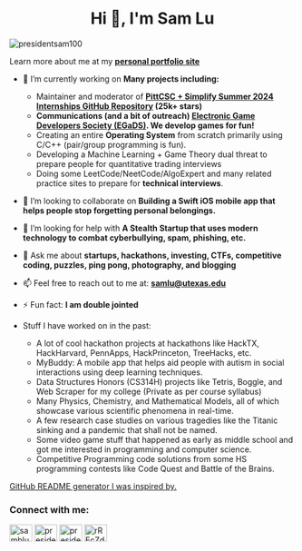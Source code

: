 <h1 align="center">Hi 👋, I'm Sam Lu</h1>

<p align="left"> <img src="https://komarev.com/ghpvc/?username=presidentsam100&label=Profile%20views&color=0e75b6&style=flat" alt="presidentsam100" /> </p>

Learn more about me at my **[personal portfolio site](https://presidentsam100.github.io/)**

- 🔭 I’m currently working on **Many projects including:**

  - Maintainer and moderator of **[PittCSC + Simplify Summer 2024 Internships GitHub Repository](https://github.com/SimplifyJobs/Summer2024-Internships) (25k+ stars)**
  - **Communications (and a bit of outreach) [Electronic Game Developers Society (EGaDS)](https://discord.gg/rREcZd72Az). We develop games for fun!**
  - Creating an entire **Operating System** from scratch primarily using C/C++ (pair/group programming is fun).
  - Developing a Machine Learning + Game Theory dual threat to prepare people for quantitative trading interviews 
  - Doing some LeetCode/NeetCode/AlgoExpert and many related practice sites to prepare for **technical interviews**.

- 👯 I’m looking to collaborate on **Building a Swift iOS mobile app that helps people stop forgetting personal belongings.**

- 🤝 I’m looking for help with **A Stealth Startup that uses modern technology to combat cyberbullying, spam, phishing, etc.**

- 💬 Ask me about **startups, hackathons, investing, CTFs, competitive coding, puzzles, ping pong, photography, and blogging**

- 📫 Feel free to reach out to me at: **samlu@utexas.edu**

- ⚡ Fun fact: **I am double jointed**

- Stuff I have worked on in the past:
  - A lot of cool hackathon projects at hackathons like HackTX, HackHarvard, PennApps, HackPrinceton, TreeHacks, etc.
  - MyBuddy: A mobile app that helps aid people with autism in social interactions using deep learning techniques.
  - Data Structures Honors (CS314H) projects like Tetris, Boggle, and Web Scraper for my college (Private as per course syllabus)
  - Many Physics, Chemistry, and Mathematical Models, all of which showcase various scientific phenomena in real-time.
  - A few research case studies on various tragedies like the Titanic sinking and a pandemic that shall not be named.
  - Some video game stuff that happened as early as middle school and got me interested in programming and computer science.
  - Competitive Programming code solutions from some HS programming contests like Code Quest and Battle of the Brains.

[GitHub README generator I was inspired by.](https://rahuldkjain.github.io/gh-profile-readme-generator/)

<h3 align="left">Connect with me:</h3>
<p align="left">
<a href="https://linkedin.com/in/samblu" target="blank"><img align="center" src="https://raw.githubusercontent.com/rahuldkjain/github-profile-readme-generator/master/src/images/icons/Social/linked-in-alt.svg" alt="samblu" height="30" width="40" /></a>
<a href="https://instagram.com/presidentsamlu" target="blank"><img align="center" src="https://raw.githubusercontent.com/rahuldkjain/github-profile-readme-generator/master/src/images/icons/Social/instagram.svg" alt="presidentsamlu" height="30" width="40" /></a>
<a href="https://www.leetcode.com/presidentsam100" target="blank"><img align="center" src="https://raw.githubusercontent.com/rahuldkjain/github-profile-readme-generator/master/src/images/icons/Social/leet-code.svg" alt="presidentsam100" height="30" width="40" /></a>
<a href="https://discord.gg/rREcZd72Az" target="blank"><img align="center" src="https://raw.githubusercontent.com/rahuldkjain/github-profile-readme-generator/master/src/images/icons/Social/discord.svg" alt="rREcZd72Az" height="30" width="40" /></a>
</p>
